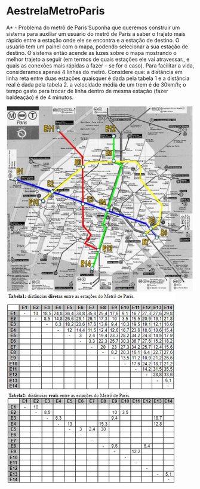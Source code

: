 # AestrelaMetroParis

A* - Problema do metrô de Paris 
Suponha que queremos construir um sistema para auxiliar um usuário do metrô de Paris a saber o trajeto mais rápido entre a estação onde ele se encontra e a estação de destino. O usuário tem um painel com o mapa, podendo selecionar a sua estação de destino. O sistema então acende as luzes sobre o mapa mostrando o melhor trajeto a seguir (em termos de quais estações ele vai atravessar., e quais as conexões mais rápidas a fazer – se for o caso). Para facilitar a vida, consideramos apenas 4 linhas do metrô.
Considere que:
a distância em linha reta entre duas estações quaisquer é dada pela tabela 1 e a distância real é dada pela tabela 2.
a velocidade média de um trem é de 30km/h;
o tempo gasto para trocar de linha dentro de mesma estação (fazer baldeação) é de 4 minutos.

![alt text](https://github.com/jcelsocosta/AestrelaMetroParis/blob/main/metroParisjpg.jpg)<br/>
![alt text](https://github.com/jcelsocosta/AestrelaMetroParis/blob/main/tabela1jpg.jpg)<br/>
![alt text](https://github.com/jcelsocosta/AestrelaMetroParis/blob/main/tabela2.jpg)<br/>
